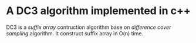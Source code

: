 A DC3 algorithm implemented in c++
===

DC3 is a *suffix array* contruction algorithm base on *difference cover sampling* algorithm.
It construct suffix array in O(n) time. 
